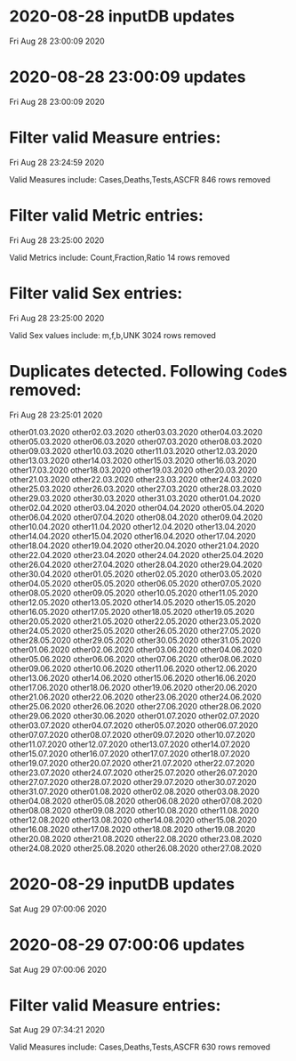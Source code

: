 
# 2020-08-28 inputDB updates 
 Fri Aug 28 23:00:09 2020 


# 2020-08-28 23:00:09 updates 
 Fri Aug 28 23:00:09 2020 


# Filter valid Measure entries: 
 Fri Aug 28 23:24:59 2020 

Valid Measures include: Cases,Deaths,Tests,ASCFR
 846 rows removed
# Filter valid Metric entries: 
 Fri Aug 28 23:25:00 2020 

Valid Metrics include: Count,Fraction,Ratio
 14 rows removed
# Filter valid Sex entries: 
 Fri Aug 28 23:25:00 2020 

Valid Sex values include: m,f,b,UNK
 3024 rows removed
# Duplicates detected. Following `Code`s removed: 
 Fri Aug 28 23:25:01 2020 

other01.03.2020
other02.03.2020
other03.03.2020
other04.03.2020
other05.03.2020
other06.03.2020
other07.03.2020
other08.03.2020
other09.03.2020
other10.03.2020
other11.03.2020
other12.03.2020
other13.03.2020
other14.03.2020
other15.03.2020
other16.03.2020
other17.03.2020
other18.03.2020
other19.03.2020
other20.03.2020
other21.03.2020
other22.03.2020
other23.03.2020
other24.03.2020
other25.03.2020
other26.03.2020
other27.03.2020
other28.03.2020
other29.03.2020
other30.03.2020
other31.03.2020
other01.04.2020
other02.04.2020
other03.04.2020
other04.04.2020
other05.04.2020
other06.04.2020
other07.04.2020
other08.04.2020
other09.04.2020
other10.04.2020
other11.04.2020
other12.04.2020
other13.04.2020
other14.04.2020
other15.04.2020
other16.04.2020
other17.04.2020
other18.04.2020
other19.04.2020
other20.04.2020
other21.04.2020
other22.04.2020
other23.04.2020
other24.04.2020
other25.04.2020
other26.04.2020
other27.04.2020
other28.04.2020
other29.04.2020
other30.04.2020
other01.05.2020
other02.05.2020
other03.05.2020
other04.05.2020
other05.05.2020
other06.05.2020
other07.05.2020
other08.05.2020
other09.05.2020
other10.05.2020
other11.05.2020
other12.05.2020
other13.05.2020
other14.05.2020
other15.05.2020
other16.05.2020
other17.05.2020
other18.05.2020
other19.05.2020
other20.05.2020
other21.05.2020
other22.05.2020
other23.05.2020
other24.05.2020
other25.05.2020
other26.05.2020
other27.05.2020
other28.05.2020
other29.05.2020
other30.05.2020
other31.05.2020
other01.06.2020
other02.06.2020
other03.06.2020
other04.06.2020
other05.06.2020
other06.06.2020
other07.06.2020
other08.06.2020
other09.06.2020
other10.06.2020
other11.06.2020
other12.06.2020
other13.06.2020
other14.06.2020
other15.06.2020
other16.06.2020
other17.06.2020
other18.06.2020
other19.06.2020
other20.06.2020
other21.06.2020
other22.06.2020
other23.06.2020
other24.06.2020
other25.06.2020
other26.06.2020
other27.06.2020
other28.06.2020
other29.06.2020
other30.06.2020
other01.07.2020
other02.07.2020
other03.07.2020
other04.07.2020
other05.07.2020
other06.07.2020
other07.07.2020
other08.07.2020
other09.07.2020
other10.07.2020
other11.07.2020
other12.07.2020
other13.07.2020
other14.07.2020
other15.07.2020
other16.07.2020
other17.07.2020
other18.07.2020
other19.07.2020
other20.07.2020
other21.07.2020
other22.07.2020
other23.07.2020
other24.07.2020
other25.07.2020
other26.07.2020
other27.07.2020
other28.07.2020
other29.07.2020
other30.07.2020
other31.07.2020
other01.08.2020
other02.08.2020
other03.08.2020
other04.08.2020
other05.08.2020
other06.08.2020
other07.08.2020
other08.08.2020
other09.08.2020
other10.08.2020
other11.08.2020
other12.08.2020
other13.08.2020
other14.08.2020
other15.08.2020
other16.08.2020
other17.08.2020
other18.08.2020
other19.08.2020
other20.08.2020
other21.08.2020
other22.08.2020
other23.08.2020
other24.08.2020
other25.08.2020
other26.08.2020
other27.08.2020
# 2020-08-29 inputDB updates 
 Sat Aug 29 07:00:06 2020 


# 2020-08-29 07:00:06 updates 
 Sat Aug 29 07:00:06 2020 


# Filter valid Measure entries: 
 Sat Aug 29 07:34:21 2020 

Valid Measures include: Cases,Deaths,Tests,ASCFR
 630 rows removed